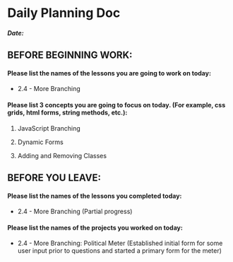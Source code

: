 # Daily Planning Doc

##### Date:

## BEFORE BEGINNING WORK:


#### Please list the names of the lessons you are going to work on today:

* 2.4 - More Branching

#### Please list 3 concepts you are going to focus on today. (For example, css grids, html forms, string methods, etc.):

1. JavaScript Branching

2. Dynamic Forms

3. Adding and Removing Classes



## BEFORE YOU LEAVE:


#### Please list the names of the lessons you completed today:

* 2.4 - More Branching (Partial progress)


#### Please list the names of the projects you worked on today:

* 2.4 - More Branching: Political Meter (Established initial form for some user input prior to questions and started a primary form for the meter)
